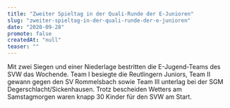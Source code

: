 ```yaml
---
title: "Zweiter Spieltag in der Quali-Runde der E-Junioren"
slug: "zweiter-spieltag-in-der-quali-runde-der-e-junioren"
date: "2020-09-28"
promote: false
createdAt: "null"
teaser: ""
---
```

Mit zwei Siegen und einer Niederlage bestritten die E-Jugend-Teams des SVW das Wochende. Team I besiegte die Reutlingern Juniors, Team II gewann gegen den SV Rommelsbach sowie Team III unterlag bei der SGM Degerschlacht/Sickenhausen. Trotz bescheiden Wetters am Samstagmorgen waren knapp 30 Kinder für den SVW am Start.
